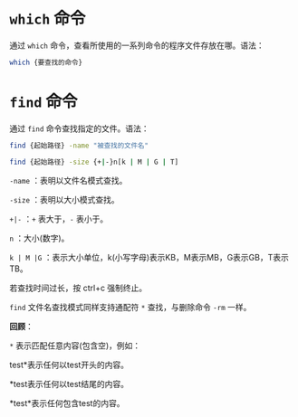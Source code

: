 # `which` 命令

通过 `which` 命令，查看所使用的一系列命令的程序文件存放在哪。语法：

```bash
which {要查找的命令}
```

# `find` 命令

通过 `find` 命令查找指定的文件。语法：

```bash
find {起始路径} -name "被查找的文件名"

find {起始路径} -size {+|-}n[k | M | G | T]
```

`-name` ：表明以文件名模式查找。

`-size` ：表明以大小模式查找。

`+|-` ：`+` 表大于，`-` 表小于。

`n` ：大小(数字)。

`k | M |G` ：表示大小单位，k(小写字母)表示KB，M表示MB，G表示GB，T表示TB。

若查找时间过长，按 ctrl+c 强制终止。

`find` 文件名查找模式同样支持通配符 `*` 查找，与删除命令 `-rm` 一样。

**回顾**：

`*` 表示匹配任意内容(包含空)，例如：

test*表示任何以test开头的内容。

*test表示任何以test结尾的内容。

\*test\*表示任何包含test的内容。